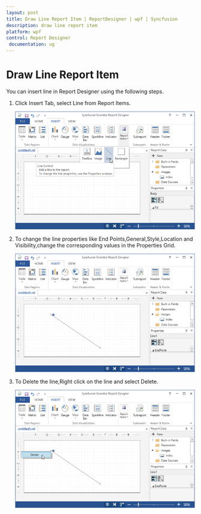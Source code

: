 ```yaml
---
layout: post
title: Draw Line Report Item | ReportDesigner | wpf | Syncfusion
description: draw line report item
platform: wpf
control: Report Designer
 documentation: ug
---
```


# Draw Line Report Item

You can insert line in Report Designer using the following steps.

1. Click Insert Tab, select Line from Report Items.

   ![Draw-Line-Report-Item_images](Draw-Line-Report-Item_images/Draw-Line-Report-Item_img1.png)
   
2. To change the line properties like End Points,General,Style,Location and Visibility,change the corresponding values in the Properties Grid.

   ![Draw-Line-Report-Item_images](Draw-Line-Report-Item_images/Draw-Line-Report-Item_img2.png) 

3. To Delete the line,Right click on the line and select Delete.

   ![Draw-Line-Report-Item_images](Draw-Line-Report-Item_images/Draw-Line-Report-Item_img3.png)